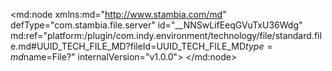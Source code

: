 <?xml version="1.0" encoding="UTF-8"?>
<md:node xmlns:md="http://www.stambia.com/md" defType="com.stambia.file.server" id="__NNSwLifEeqGVuTxU36Wdg" md:ref="platform:/plugin/com.indy.environment/technology/file/standard.file.md#UUID_TECH_FILE_MD?fileId=UUID_TECH_FILE_MD$type=md$name=File?" internalVersion="v1.0.0">
  <node defType="com.stambia.file.directory" id="__NNSwbifEeqGVuTxU36Wdg" name="Wait_Different_Files_Folder">
    <attribute defType="com.stambia.file.directory.path" id="__NNSwrifEeqGVuTxU36Wdg" value="%{env:workspace_loc}%/Training/Files_In/Wait_Different_Files"/>
  </node>
</md:node>